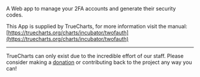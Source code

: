 A Web app to manage your 2FA accounts and generate their security codes.

This App is supplied by TrueCharts, for more information visit the manual: [https://truecharts.org/charts/incubator/twofauth](https://truecharts.org/charts/incubator/twofauth)

---

TrueCharts can only exist due to the incredible effort of our staff.
Please consider making a [donation](https://truecharts.org/sponsor) or contributing back to the project any way you can!
